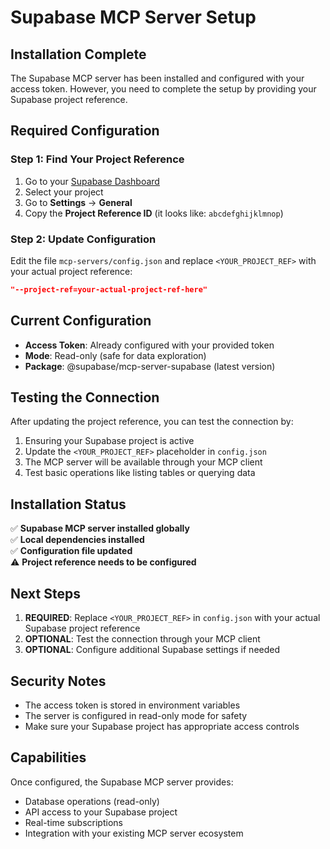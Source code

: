 # Supabase MCP Server Setup

## Installation Complete

The Supabase MCP server has been installed and configured with your access token. However, you need to complete the setup by providing your Supabase project reference.

## Required Configuration

### Step 1: Find Your Project Reference

1. Go to your [Supabase Dashboard](https://supabase.com/dashboard)
2. Select your project
3. Go to **Settings** → **General**
4. Copy the **Project Reference ID** (it looks like: `abcdefghijklmnop`)

### Step 2: Update Configuration

Edit the file `mcp-servers/config.json` and replace `<YOUR_PROJECT_REF>` with your actual project reference:

```json
"--project-ref=your-actual-project-ref-here"
```

## Current Configuration

- **Access Token**: Already configured with your provided token
- **Mode**: Read-only (safe for data exploration)
- **Package**: @supabase/mcp-server-supabase (latest version)

## Testing the Connection

After updating the project reference, you can test the connection by:

1. Ensuring your Supabase project is active
2. Update the `<YOUR_PROJECT_REF>` placeholder in `config.json`
3. The MCP server will be available through your MCP client
4. Test basic operations like listing tables or querying data

## Installation Status

✅ **Supabase MCP server installed globally**  
✅ **Local dependencies installed**  
✅ **Configuration file updated**  
⚠️ **Project reference needs to be configured**

## Next Steps

1. **REQUIRED**: Replace `<YOUR_PROJECT_REF>` in `config.json` with your actual Supabase project reference
2. **OPTIONAL**: Test the connection through your MCP client
3. **OPTIONAL**: Configure additional Supabase settings if needed

## Security Notes

- The access token is stored in environment variables
- The server is configured in read-only mode for safety
- Make sure your Supabase project has appropriate access controls

## Capabilities

Once configured, the Supabase MCP server provides:

- Database operations (read-only)
- API access to your Supabase project
- Real-time subscriptions
- Integration with your existing MCP server ecosystem